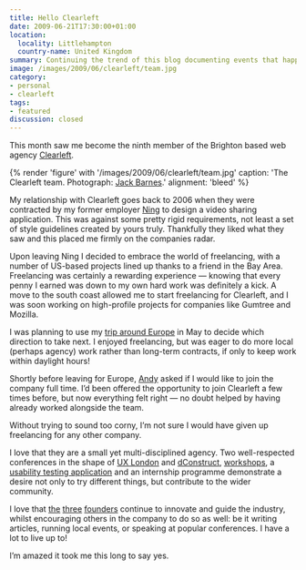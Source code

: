 ```yaml
---
title: Hello Clearleft
date: 2009-06-21T17:30:00+01:00
location:
  locality: Littlehampton
  country-name: United Kingdom
summary: Continuing the trend of this blog documenting events that happened several weeks ago, this month saw me become the ninth member of the Brighton based web agency Clearleft.
image: /images/2009/06/clearleft/team.jpg
category:
- personal
- clearleft
tags:
- featured
discussion: closed
---
```

This month saw me become the ninth member of the Brighton based web agency [Clearleft][1].

{% render 'figure' with '/images/2009/06/clearleft/team.jpg'
  caption: 'The Clearleft team. Photograph: [Jack Barnes](https://www.flickr.com/photos/paulannett/3256245742/).'
  alignment: 'bleed'
%}

My relationship with Clearleft goes back to 2006 when they were contracted by my former employer [Ning][2] to design a video sharing application. This was against some pretty rigid requirements, not least a set of style guidelines created by yours truly. Thankfully they liked what they saw and this placed me firmly on the companies radar.

Upon leaving Ning I decided to embrace the world of freelancing, with a number of US-based projects lined up thanks to a friend in the Bay Area. Freelancing was certainly a rewarding experience — knowing that every penny I earned was down to my own hard work was definitely a kick. A move to the south coast allowed me to start freelancing for Clearleft, and I was soon working on high-profile projects for companies like Gumtree and Mozilla.

I was planning to use my [trip around Europe][3] in May to decide which direction to take next. I enjoyed freelancing, but was eager to do more local (perhaps agency) work rather than long-term contracts, if only to keep work within daylight hours!

Shortly before leaving for Europe, [Andy][4] asked if I would like to join the company full time. I’d been offered the opportunity to join Clearleft a few times before, but now everything felt right — no doubt helped by having already worked alongside the team.

Without trying to sound too corny, I’m not sure I would have given up freelancing for any other company.

I love that they are a small yet multi-disciplined agency. Two well-respected conferences in the shape of [UX London][5] and [dConstruct][6], [workshops][7], a [usability testing application][8] and an internship programme demonstrate a desire not only to try different things, but contribute to the wider community.

I love that [the][4] [three][9] [founders][10] continue to innovate and guide the industry, whilst encouraging others in the company to do so as well: be it writing articles, running local events, or speaking at popular conferences. I have a lot to live up to!

I’m amazed it took me this long to say yes.

[1]: https://clearleft.com/
[2]: http://ning.com/
[3]: /2009/05/a_european_adventure
[4]: http://andybudd.com/
[5]: http://uxlondon.com/
[6]: http://dconstruct.org/
[7]: https://clearleft.com/does/teach/
[8]: http://silverbackapp.com/
[9]: https://adactio.com/
[10]: http://clagnut.com/
